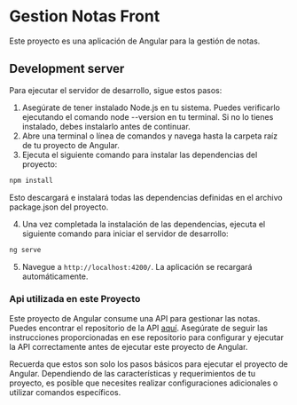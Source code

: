# Gestion Notas Front
Este proyecto es una aplicación de Angular para la gestión de notas.

## Development server
Para ejecutar el servidor de desarrollo, sigue estos pasos:

1. Asegúrate de tener instalado Node.js en tu sistema. Puedes verificarlo ejecutando el comando node --version en tu terminal. Si no lo tienes instalado, debes instalarlo antes de continuar.
2. Abre una terminal o línea de comandos y navega hasta la carpeta raíz de tu proyecto de Angular.
3. Ejecuta el siguiente comando para instalar las dependencias del proyecto:
```bash
npm install 
```
   Esto descargará e instalará todas las dependencias definidas en el archivo package.json del proyecto.
   
4. Una vez completada la instalación de las dependencias, ejecuta el siguiente comando para iniciar el servidor de desarrollo:
```bash
ng serve 
```
5. Navegue a  `http://localhost:4200/`. La aplicación se recargará automáticamente.

### Api utilizada en este Proyecto 
Este proyecto de Angular consume una API para gestionar las notas. Puedes encontrar el repositorio de la API [aquí](https://github.com/Mgodoyd/ApiGestionNotas.git). Asegúrate de seguir las instrucciones proporcionadas en ese repositorio para configurar y ejecutar la API correctamente antes de ejecutar este proyecto de Angular.

Recuerda que estos son solo los pasos básicos para ejecutar el proyecto de Angular. Dependiendo de las características y requerimientos de tu proyecto, es posible que necesites realizar configuraciones adicionales o utilizar comandos específicos.

